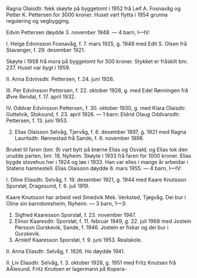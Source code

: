 Ragna Olaisdtr. fekk skøyte på byggetomt i 1952 frå Leif A. Fosnavåg og Petter K. Pettersen for 3000 kroner. Huset vart flytta i 1954 grunna regulering og vegbygging.

Edvin Pettersen døydde 3. november 1948. — 4 barn, I—IV:

I. Helge Edvinsson Fosnavåg, f. 7. mars 1925, g. 1949 med Edit S. Olsen frå Stavanger, f. 29. desember 1921.

Skøyte i 1958 frå mora på byggetomt for 500 kroner. Stykket er fråskilt bnr. 237. Huset var bygt i 1959.

II. Anna Edvinsdtr. Pettersen, f. 24. juni 1926.

III. Per Edvinsson Pettersen, f. 22. oktober 1928, g. med Edel Rønningen frå Øvre Rendal, f. 17. april 1932.

IV. Oddvar Edvinsson Pettersen, f. 30. oktober 1930, g. med Klara Olaisdtr. Guttelvik, Stoksund, f. 23. april 1926. — 1 barn: Eldrid Olaug Oddvarsdtr. Pettersen, f. 13. juni 1953.

2. Elias Olaisson Selvåg, Tjervåg, f. 6. desember 1897, g. 1921 med Ragna Lauritsdtr. Rønnestad frå Sande, f. 6. november 1898.

Bruket til faren (bnr. 9) vart bytt på brørne Elias og Osvald, og Elias tok den urudde parten, bnr. 19, Nyheim. Skøyte i 1933 frå faren for 1000 kroner. Elias bygde stovehus her i 1924 og løe i 1933. Han var elles i mange år arbeidar i Statens hamnestell. Elias Olaisson døydde 6. mars 1955. — 4 barn, I—IV:

I. Oline Eliasdtr. Selvåg, f. 19. desember 1921, g. 1944 med Kaare Knutsson Sporstøl, Dragesund, f. 6. juli 1919.

Kaare Knutsson har arbeid ved Smedvik Mek. Verksted, Tjøgvåg. Dei bur i Oline sin barndomsheim, Nyheim. — 3 barn, 1—3:

1. Sigfred Kaaresson Sporstøl, f. 23. november 1947.
2. Elinor Kaaresdtr. Sporstøl, f. 11. februar 1949, g. 22. juli 1968 med Jostein Persson Gurskevik, Sande, f. 1946. Jostein er fiskar og dei bur i Gurskevik.
3. Arnleif Kaaresson Sporstøl, f. 9. juni 1953. Realskole.

II. Anna Eliasdtr. Selvåg, f. 1926. Ho døydde 1941.

II. Liv Eliasdtr. Selvåg, f. 3. oktober 1928, g. 1951 med Fritz Knutsen frå AÅlesund. Fritz Knutsen er lagermann på Kopera-